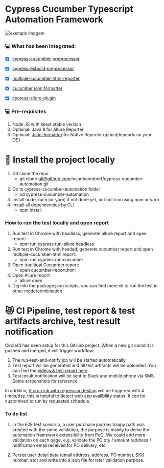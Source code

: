 # Cypress Cucumber Typescript Automation Framework 

<img src="https://media-exp1.licdn.com/dms/image/C4E0BAQF1dg2KtKFdPg/company-logo_200_200/0/1626295436859?e=2159024400&v=beta&t=Ib_T9PXXQxkHRKnj3Oe65EKuR6EAh01IgAA6IGvU0FY" alt="exemplo imagem">


### 💻 What has been integrated:

- [x] [cypress-cucumber-preprocessor](https://github.com/badeball/cypress-cucumber-preprocessor)
- [x] [cypress-esbuild-preprocessor](https://github.com/bahmutov/cypress-esbuild-preprocessor)
- [x] [multiple-cucumber-html-reporter](https://www.npmjs.com/package/multiple-cucumber-html-reporter)
- [x] [cucumber json formatter](https://github.com/cucumber/json-formatter)
- [x] [cypress-allure-plugin](https://github.com/Shelex/cypress-allure-plugin)



### 💻 Pre-requisites

1. Node JS with latest stable version
2. Optional: Java 8 for Allure Reporter
3. Optional: [Json-formatter](https://github.com/cucumber/json-formatter) for Native Reporter option(depends on your OS)

# 🚀 Install the project locally

  1. Git clone the repo
      - git clone git@github.com:hujunhaorobert/cypress-cucumber-automation.git
  2. Go to cypress-cucumber-automation folder
      - cd cypress-cucumber-automation
  3. Install node, npm (or yarn) if not done yet, but not mix using npm or yarn
  4. Install all dependencies by CLI
      - npm install

### How to run the test locally and open report

1. Run test in Chrome with headless, generete allure report and open report:
   - npm run cypress:run-allure:headless
2. Run test in Chrome with headed, generete cucumber report and open multiple-cucumber-html report:
   - npm run cypress:run:cucumber
3. Open traditioal Cucumber report:
   - open cucumber-report.html
4. Open Allure report:
   - allure open
5. Dig into the package.json scripts, you can find more cli to run the test in other mode/combination
   

# 😻 CI Pipeline, test report & test artifacts archive, test result notification
CircleCI has been setup for this GitHub project. When a new git commit is pushed and merged, it will trigger workflow:

   1. The run-test-and-notify job will be started automatically
   2. Test report will be generated and all test artifacts will be uploaded. You can find the [videos & test report here](https://app.circleci.com/pipelines/github/hujunhaorobert/cypress-cucumber-automation/1/workflows/ef417c8c-e025-461e-a743-6f8285d99108/jobs/2/artifacts)
   3. Test result notification will be sent to Slack and mobile phone via SMS. Some screenshots for reference.

In addition, [A cron job with regression testing](https://app.circleci.com/pipelines/github/hujunhaorobert/cypress-cucumber-automation) will be triggered with 4 times/day, this is helpful to detect web app avalibility status. It can be customised to run by requested schedule.
   

### To do list

1. In the E2E test scenario, a user purchase journey happy path was created with the some validation, the purpose is mainly to demo the automation framework extensibility from PoC. We could add more validation on each page, e.g. validate the PO qty / amount /address / notification email received for PO delivery, etc
    
2. Persist user detail data (email address, address, PO number, SKU number, etc) and write into a json file for later validation purpose.
   
